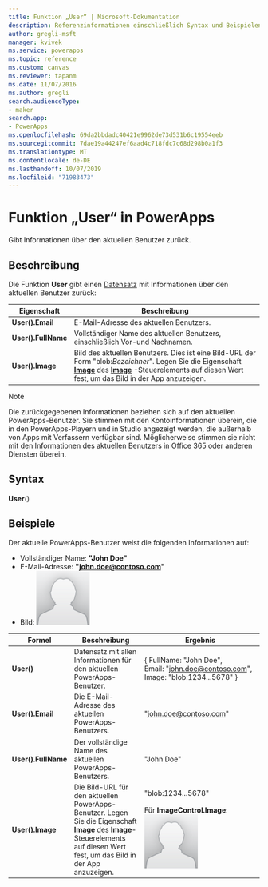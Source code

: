 ```yaml
---
title: Funktion „User“ | Microsoft-Dokumentation
description: Referenzinformationen einschließlich Syntax und Beispielen für die Funktion „User“ in PowerApps
author: gregli-msft
manager: kvivek
ms.service: powerapps
ms.topic: reference
ms.custom: canvas
ms.reviewer: tapanm
ms.date: 11/07/2016
ms.author: gregli
search.audienceType:
- maker
search.app:
- PowerApps
ms.openlocfilehash: 69da2bbdadc40421e9962de73d531b6c19554eeb
ms.sourcegitcommit: 7dae19a44247ef6aad4c718fdc7c68d298b0a1f3
ms.translationtype: MT
ms.contentlocale: de-DE
ms.lasthandoff: 10/07/2019
ms.locfileid: "71983473"
---
```

# <a name="user-function-in-powerapps"></a>Funktion „User“ in PowerApps
Gibt Informationen über den aktuellen Benutzer zurück.

## <a name="description"></a>Beschreibung
Die Funktion **User** gibt einen [Datensatz](../working-with-tables.md#records) mit Informationen über den aktuellen Benutzer zurück:

| Eigenschaft | Beschreibung |
| --- | --- |
| **User().Email** |E-Mail-Adresse des aktuellen Benutzers. |
| **User().FullName** |Vollständiger Name des aktuellen Benutzers, einschließlich Vor-und Nachnamen. |
| **User().Image** |Bild des aktuellen Benutzers. Dies ist eine Bild-URL der Form "blob:*Bezeichner*". Legen Sie die Eigenschaft **[Image](../controls/properties-visual.md)** des **[Image](../controls/control-image.md)** -Steuerelements auf diesen Wert fest, um das Bild in der App anzuzeigen. |

> [!NOTE]
> Die zurückgegebenen Informationen beziehen sich auf den aktuellen PowerApps-Benutzer.  Sie stimmen mit den Kontoinformationen überein, die in den PowerApps-Playern und in Studio angezeigt werden, die außerhalb von Apps mit Verfassern verfügbar sind.  Möglicherweise stimmen sie nicht mit den Informationen des aktuellen Benutzers in Office 365 oder anderen Diensten überein.

## <a name="syntax"></a>Syntax
**User**()

## <a name="examples"></a>Beispiele
Der aktuelle PowerApps-Benutzer weist die folgenden Informationen auf:

* Vollständiger Name: **"John Doe"**
* E-Mail-Adresse: **"john.doe@contoso.com"**
* Bild: ![](media/function-user/john-doe-picture.png) 

|       Formel       |                                                                    Beschreibung                                                                    |                                                 Ergebnis                                                  |
|---------------------|---------------------------------------------------------------------------------------------------------------------------------------------------|---------------------------------------------------------------------------------------------------------|
|     **User()**      |                                             Datensatz mit allen Informationen für den aktuellen PowerApps-Benutzer.                                             |    { FullName:&nbsp;"John Doe", Email:&nbsp;"john.doe@contoso.com", Image:&nbsp;"blob:1234...5678" }    |
|  **User().Email**   |                                                 Die E-Mail-Adresse des aktuellen PowerApps-Benutzers.                                                  |                                         "john.doe@contoso.com"                                          |
| **User().FullName** |                                                   Der vollständige Name des aktuellen PowerApps-Benutzers.                                                    |                                               "John Doe"                                                |
|  **User().Image**   | Die Bild-URL für den aktuellen PowerApps-Benutzer.  Legen Sie die Eigenschaft **Image** des **Image**-Steuerelements auf diesen Wert fest, um das Bild in der App anzuzeigen. | "blob:1234...5678"<br><br>Für **ImageControl.Image**:<br>![](media/function-user/john-doe-picture.png) |

